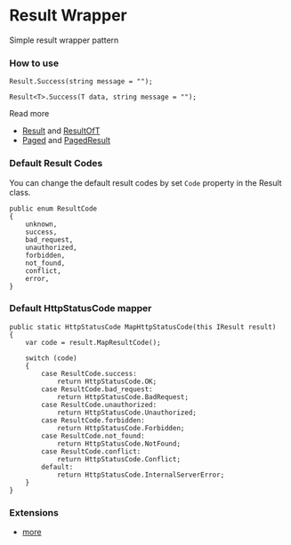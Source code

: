 # Result Wrapper
Simple result wrapper pattern

### How to use
```
Result.Success(string message = "");

Result<T>.Success(T data, string message = "");
```
Read more
- [Result](./src/Result/Contracts/Result.cs) and [ResultOfT](./src/Result/Contracts/ResultOfT.cs)
- [Paged](./src/Result/Contracts/Paged.cs) and [PagedResult](./src/Result/Contracts/PagedResult.cs)

### Default Result Codes
You can change the default result codes by set `Code` property in the Result class.
```
public enum ResultCode
{
    unknown,
    success,
    bad_request,
    unauthorized,
    forbidden,
    not_found,
    conflict,
    error,
}
```

### Default HttpStatusCode mapper
```
public static HttpStatusCode MapHttpStatusCode(this IResult result)
{
    var code = result.MapResultCode();

    switch (code)
    {
        case ResultCode.success:
            return HttpStatusCode.OK;
        case ResultCode.bad_request:
            return HttpStatusCode.BadRequest;
        case ResultCode.unauthorized:
            return HttpStatusCode.Unauthorized;
        case ResultCode.forbidden:
            return HttpStatusCode.Forbidden;
        case ResultCode.not_found:
            return HttpStatusCode.NotFound;
        case ResultCode.conflict:
            return HttpStatusCode.Conflict;
        default:
            return HttpStatusCode.InternalServerError;
    }
}
```

### Extensions
- [more](./src/Result/Extensions)

